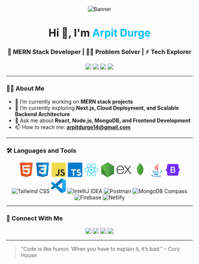 
<!-- Header GIF -->
<p align="center">
  <img src="https://www.audienceplanet.com/root/template/1//images/web-development.gif" alt="Banner" />
</p>

<h1 align="center">Hi 👋, I'm <span style="color:#00BFFF;">Arpit Durge</span></h1>
<h3 align="center">🚀 MERN Stack Developer | 👨‍💻 Problem Solver | ⚡ Tech Explorer</h3>

<p align="center">
  <a href="mailto:arpitdurge14@gmail.com"><img src="https://img.shields.io/badge/Email-D14836?style=for-the-badge&logo=gmail&logoColor=white" /></a>
  <a href="https://www.linkedin.com/in/arpit-durge" target="_blank"><img src="https://img.shields.io/badge/LinkedIn-0077B5?style=for-the-badge&logo=linkedin&logoColor=white" /></a>
  <a href="https://instagram.com/arrpit_03" target="_blank"><img src="https://img.shields.io/badge/Instagram-E4405F?style=for-the-badge&logo=instagram&logoColor=white" /></a>
  <a href="https://portfolio-arpit-durge.vercel.app" target="_blank"><img src="https://img.shields.io/badge/Portfolio-000000?style=for-the-badge&logo=vercel&logoColor=white" /></a>
</p>

---

### 🙋‍♂️ About Me

- 🔭 I’m currently working on **MERN stack projects**
- 🌱 I’m currently exploring **Next.js, Cloud Deployment, and Scalable Backend Architecture**
- 💬 Ask me about **React, Node.js, MongoDB, and Frontend Development**
- 📫 How to reach me: **arpitdurge14@gmail.com**

---

### 🛠️ Languages and Tools

<p align="center">
  <!-- Languages & Frameworks -->
  <img src="https://raw.githubusercontent.com/devicons/devicon/master/icons/html5/html5-original.svg" alt="HTML5" width="40" height="40"/>
  <img src="https://raw.githubusercontent.com/devicons/devicon/master/icons/css3/css3-original.svg" alt="CSS3" width="40" height="40"/>
  <img src="https://raw.githubusercontent.com/devicons/devicon/master/icons/javascript/javascript-original.svg" alt="JavaScript" width="40" height="40"/>
  <img src="https://raw.githubusercontent.com/devicons/devicon/master/icons/typescript/typescript-original.svg" alt="TypeScript" width="40" height="40"/>
  <img src="https://raw.githubusercontent.com/devicons/devicon/master/icons/react/react-original.svg" alt="React" width="40" height="40"/>
  <img src="https://raw.githubusercontent.com/devicons/devicon/master/icons/nodejs/nodejs-original.svg" alt="Node.js" width="40" height="40"/>
  <img src="https://raw.githubusercontent.com/devicons/devicon/master/icons/express/express-original.svg" alt="Express" width="40" height="40"/>
  <img src="https://raw.githubusercontent.com/devicons/devicon/master/icons/mongodb/mongodb-original.svg" alt="MongoDB" width="40" height="40"/>
  <img src="https://raw.githubusercontent.com/devicons/devicon/master/icons/java/java-original.svg" alt="Java" width="40" height="40"/>
  <img src="https://raw.githubusercontent.com/devicons/devicon/master/icons/bootstrap/bootstrap-plain.svg" alt="Bootstrap" width="40" height="40"/>
  <img src="https://www.vectorlogo.zone/logos/tailwindcss/tailwindcss-icon.svg" alt="Tailwind CSS" width="40" height="40"/>  
  <!-- Tools -->
  <img src="https://raw.githubusercontent.com/devicons/devicon/master/icons/vscode/vscode-original.svg" alt="VS Code" width="40" height="40"/>
  <img src="https://img.icons8.com/color/48/000000/intellij-idea.png" alt="IntelliJ IDEA" width="40" height="40"/>
  <img src="https://img.icons8.com/external-tal-revivo-shadow-tal-revivo/48/null/external-postman-is-the-only-complete-api-development-environment-logo-shadow-tal-revivo.png" alt="Postman" width="40" height="40"/>
  <img src="https://img.icons8.com/external-tal-revivo-shadow-tal-revivo/48/null/external-mongodb-a-cross-platform-document-oriented-database-program-logo-shadow-tal-revivo.png" alt="MongoDB Compass" width="40" height="40"/>
  <img src="https://www.vectorlogo.zone/logos/firebase/firebase-icon.svg" alt="Firebase" width="40" height="40"/>
  <img src="https://www.vectorlogo.zone/logos/netlify/netlify-icon.svg" alt="Netlify" width="40" height="40"/>
</p>

---

### 🔗 Connect With Me

<p align="center">
  <a href="mailto:arpitdurge14@gmail.com"><img src="https://img.shields.io/badge/Email-D14836?style=for-the-badge&logo=gmail&logoColor=white" /></a>
  <a href="https://www.linkedin.com/in/arpit-durge" target="_blank"><img src="https://img.shields.io/badge/LinkedIn-0077B5?style=for-the-badge&logo=linkedin&logoColor=white" /></a>
  <a href="https://instagram.com/arrpit_03" target="_blank"><img src="https://img.shields.io/badge/Instagram-E4405F?style=for-the-badge&logo=instagram&logoColor=white" /></a>
  <a href="https://portfolio-arpit-durge.vercel.app" target="_blank"><img src="https://img.shields.io/badge/Portfolio-000000?style=for-the-badge&logo=vercel&logoColor=white" /></a>
</p>

---

> “Code is like humor. When you have to explain it, it’s bad.” – Cory House
